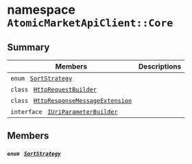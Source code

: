 # namespace `AtomicMarketApiClient::Core` 

## Summary

 Members                                | Descriptions                                
----------------------------------------|---------------------------------------------
`enum ` [`SortStrategy`](#namespace_atomic_market_api_client_1_1_core_1a1a2688049f7c9dc4f77213ca78b6de0f)            | 
`class ` [`HttpRequestBuilder`](AtomicMarketApiClient--Core--HttpRequestBuilder.md) | 
`class ` [`HttpResponseMessageExtension`](AtomicMarketApiClient--Core--HttpResponseMessageExtension.md) | 
`interface ` [`IUriParameterBuilder`](#interface_atomic_market_api_client_1_1_core_1_1_i_uri_parameter_builder) | 

## Members

##### `enum ` [`SortStrategy`](#namespace_atomic_market_api_client_1_1_core_1a1a2688049f7c9dc4f77213ca78b6de0f) 

